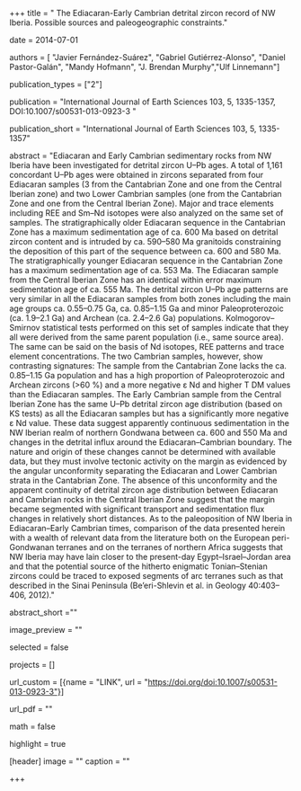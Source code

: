 +++ 
title = " The Ediacaran-Early Cambrian detrital zircon record of NW Iberia. Possible sources and paleogeographic constraints."

date = 2014-07-01

authors = [ "Javier Fernández-Suárez", "Gabriel Gutiérrez-Alonso", "Daniel Pastor-Galán", "Mandy Hofmann", "J. Brendan Murphy","Ulf Linnemann"]

publication_types = ["2"]

publication = "International Journal of Earth Sciences 103, 5, 1335-1357, DOI:10.1007/s00531-013-0923-3 "

publication_short = "International Journal of Earth Sciences 103, 5, 1335-1357"

abstract = "Ediacaran and Early Cambrian sedimentary rocks from NW Iberia have been investigated for detrital zircon U–Pb ages. A total of 1,161 concordant U–Pb ages were obtained in zircons separated from four Ediacaran samples (3 from the Cantabrian Zone and one from the Central Iberian zone) and two Lower Cambrian samples (one from the Cantabrian Zone and one from the Central Iberian Zone). Major and trace elements including REE and Sm–Nd isotopes were also analyzed on the same set of samples. The stratigraphically older Ediacaran sequence in the Cantabrian Zone has a maximum sedimentation age of ca. 600 Ma based on detrital zircon content and is intruded by ca. 590–580 Ma granitoids constraining the deposition of this part of the sequence between ca. 600 and 580 Ma. The stratigraphically younger Ediacaran sequence in the Cantabrian Zone has a maximum sedimentation age of ca. 553 Ma. The Ediacaran sample from the Central Iberian Zone has an identical within error maximum sedimentation age of ca. 555 Ma. The detrital zircon U–Pb age patterns are very similar in all the Ediacaran samples from both zones including the main age groups ca. 0.55–0.75 Ga, ca. 0.85–1.15 Ga and minor Paleoproterozoic (ca. 1.9–2.1 Ga) and Archean (ca. 2.4–2.6 Ga) populations. Kolmogorov–Smirnov statistical tests performed on this set of samples indicate that they all were derived from the same parent population (i.e., same source area). The same can be said on the basis of Nd isotopes, REE patterns and trace element concentrations. The two Cambrian samples, however, show contrasting signatures: The sample from the Cantabrian Zone lacks the ca. 0.85–1.15 Ga population and has a high proportion of Paleoproterozoic and Archean zircons (>60 %) and a more negative ε Nd and higher T DM values than the Ediacaran samples. The Early Cambrian sample from the Central Iberian Zone has the same U–Pb detrital zircon age distribution (based on KS tests) as all the Ediacaran samples but has a significantly more negative ε Nd value. These data suggest apparently continuous sedimentation in the NW Iberian realm of northern Gondwana between ca. 600 and 550 Ma and changes in the detrital influx around the Ediacaran–Cambrian boundary. The nature and origin of these changes cannot be determined with available data, but they must involve tectonic activity on the margin as evidenced by the angular unconformity separating the Ediacaran and Lower Cambrian strata in the Cantabrian Zone. The absence of this unconformity and the apparent continuity of detrital zircon age distribution between Ediacaran and Cambrian rocks in the Central Iberian Zone suggest that the margin became segmented with significant transport and sedimentation flux changes in relatively short distances. As to the paleoposition of NW Iberia in Ediacaran–Early Cambrian times, comparison of the data presented herein with a wealth of relevant data from the literature both on the European peri-Gondwanan terranes and on the terranes of northern Africa suggests that NW Iberia may have lain closer to the present-day Egypt–Israel–Jordan area and that the potential source of the hitherto enigmatic Tonian–Stenian zircons could be traced to exposed segments of arc terranes such as that described in the Sinai Peninsula (Be’eri-Shlevin et al. in Geology 40:403–406, 2012)."

abstract_short =""

image_preview = ""

selected = false

projects = []

url_custom = [{name = "LINK", url = "https://doi.org/doi:10.1007/s00531-013-0923-3"}]

url_pdf = ""

math = false

highlight = true

[header]
image = ""
caption = ""

+++
